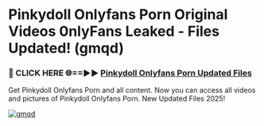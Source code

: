 # Pinkydoll Onlyfans Porn Original Videos 0nlyFans Leaked - Files Updated! (gmqd)

<h3>🔴 CLICK HERE 🌐==►► <a href="https://tinyurl.com/2jnfzry5" rel="nofollow">Pinkydoll Onlyfans Porn Updated Files</a></h3>

Get Pinkydoll Onlyfans Porn and all content. Now you can access all videos and pictures of Pinkydoll Onlyfans Porn. New Updated Files 2025!

[![gmqd](https://i.imgur.com/GyGTBgg.gif)](https://tinyurl.com/2jnfzry5)
